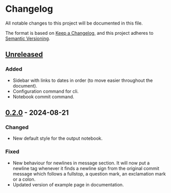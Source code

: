 # Changelog

All notable changes to this project will be documented in this file.

The format is based on [Keep a Changelog](https://keepachangelog.com/en/1.1.0/),
and this project adheres to [Semantic Versioning](https://semver.org/spec/v2.0.0.html).

## [Unreleased]

### Added

- Sidebar with links to dates in order (to move easier throughout the document).
- Configuration command for cli.
- Notebook commit command.

## [0.2.0] - 2024-08-21

### Changed

- New default style for the output notebook.

### Fixed

- New behaviour for newlines in message section. It will now put a newline tag whenever it finds a newline sign from the original commit message which follows a fullstop, a question mark, an exclamation mark or a colon.
- Updated version of example page in documentation.

[unreleased]: https://github.com/mmiots9/pylabnotebook/compare/v0.2.0...HEAD
[0.2.0]: https://github.com/mmiots9/pylabnotebook/compare/v0.1.11...v0.2.0
